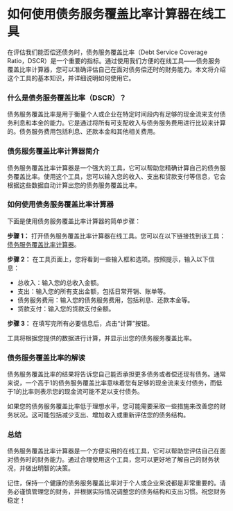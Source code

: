 如何使用债务服务覆盖比率计算器在线工具
===================

在评估我们能否偿还债务时，债务服务覆盖比率（Debt Service Coverage Ratio，DSCR）是一个重要的指标。通过使用我们方便的在线工具——债务服务覆盖比率计算器，您可以准确评估自己在面对债务偿还时的财务能力。本文将介绍这个工具的基本知识，并详细说明如何使用它。

### 什么是债务服务覆盖比率（DSCR）？

债务服务覆盖比率是用于衡量个人或企业在特定时间段内有足够的现金流来支付债务利息和本金的能力。它是通过将所有可支配收入与债务服务费用进行比较来计算的。债务服务费用包括利息、还款本金和其他相关费用。

### 债务服务覆盖比率计算器简介

债务服务覆盖比率计算器是一个强大的工具，它可以帮助您精确计算自己的债务服务覆盖比率。使用这个工具，您可以输入您的收入、支出和贷款支付等信息，它会根据这些数据自动计算出您的债务服务覆盖比率。

### 如何使用债务服务覆盖比率计算器

下面是使用债务服务覆盖比率计算器的简单步骤：

**步骤 1：** 打开债务服务覆盖比率计算器在线工具。您可以在以下链接找到该工具：[债务服务覆盖比率计算器](https://www.onlinecalculatorsfree.com/zh-cn/financial/debt-service-coverage-ratio-calculator.html)。

**步骤 2：** 在工具页面上，您将看到一些输入框和选项。按照提示，输入以下信息：

- 总收入：输入您的总收入金额。
- 支出：输入您的所有支出金额，包括日常开销、账单等。
- 债务服务费用：输入您的债务服务费用，包括利息、还款本金等。
- 贷款支付：输入您的贷款支付金额。

**步骤 3：** 在填写完所有必要信息后，点击“计算”按钮。

工具将根据您提供的数据进行计算，并显示出您的债务服务覆盖比率。

### 债务服务覆盖比率的解读

债务服务覆盖比率的结果将告诉您自己能否承担更多债务或者偿还现有债务。通常来说，一个高于1的债务服务覆盖比率意味着您有足够的现金流来支付债务，而低于1的比率则表示您的现金流可能不足以支付债务。

如果您的债务服务覆盖比率低于理想水平，您可能需要采取一些措施来改善您的财务状况。这可能包括减少支出、增加收入或重新评估您的债务结构。

### 总结

债务服务覆盖比率计算器是一个方便实用的在线工具，它可以帮助您评估自己在面对债务时的财务能力。通过合理使用这个工具，您可以更好地了解自己的财务状况，并做出明智的决策。

记住，保持一个健康的债务服务覆盖比率对于个人或企业来说都是非常重要的。请务必谨慎管理您的财务，并根据实际情况调整您的债务结构和支出习惯。祝您财务稳定！